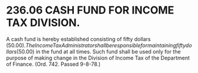 236.06 CASH FUND FOR INCOME TAX DIVISION.
=========================================

A cash fund is hereby established consisting of fifty dollars ($50.00).
The Income Tax Administrator shall be responsible for maintaining fifty
dollars ($50.00) in the fund at all times. Such fund shall be used only
for the purpose of making change in the Division of Income Tax of the
Department of Finance. (Ord. 742. Passed 9-8-78.)
